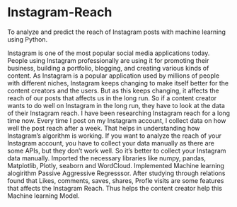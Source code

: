 # Instagram-Reach
To analyze and predict the reach of Instagram posts with machine learning using Python.

Instagram is one of the most popular social media applications today. People using Instagram professionally are using it for promoting their business, building a portfolio, blogging, and creating various kinds of content. As Instagram is a popular application used by millions of people with different niches, Instagram keeps changing to make itself better for the content creators and the users. But as this keeps changing, it affects the reach of our posts that affects us in the long run. So if a content creator wants to do well on Instagram in the long run, they have to look at the data of their Instagram reach.
I have been researching Instagram reach for a long time now. Every time I post on my Instagram account, I collect data on how well the post reach after a week. That helps in understanding how Instagram’s algorithm is working. If you want to analyze the reach of your Instagram account, you have to collect your data manually as there are some APIs, but they don’t work well. So it’s better to collect your Instagram data manually.
Imported the necessary libraries like numpy, pandas, Matplotlib, Plotly, seaborn and WordCloud.
Implemented Machine learning alogirithm Passive Aggressive Regresssor.
After studying through relations found that Likes, comments, saves, shares, Profle visits are some features that affects the Instagram Reach. Thus helps the content creator help this Machine learning Model.
